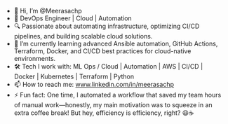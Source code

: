 - 👋 Hi, I’m @Meerasachp                                                                                                
- 🚀 DevOps Engineer | Cloud | Automation
- 🔍 Passionate about automating infrastructure, optimizing CI/CD pipelines, and building scalable cloud solutions.
- 🌱 I’m currently learning advanced Ansible automation, GitHub Actions, Terraform, Docker, and CI/CD best practices for cloud-native environments.
- 🛠️ Tech I work with:  ML Ops / Cloud | Automation | AWS | CI/CD | Docker | Kubernetes | Terraform | Python  
- 📫 How to reach me:  www.linkedin.com/in/meerasachp
- ⚡ Fun fact:  One time, I automated a workflow that saved my team hours of manual work—honestly, my main motivation was to squeeze in an extra coffee break! But hey, efficiency is efficiency, right? 😆☕ 


